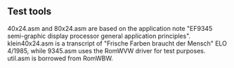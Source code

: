 ## Test tools
40x24.asm and 80x24.asm are based on the application note "EF9345 semi-graphic display processor general application principles". klein40x24.asm is a transcript of "Frische Farben braucht der Mensch" ELO 4/1985, while 9345.asm uses the RomWVW driver for test purposes.
util.asm is borrowed from RomWBW.

